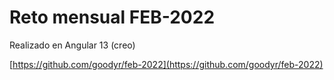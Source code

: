 # Reto mensual FEB-2022

Realizado en Angular 13 (creo)

[https://github.com/goodyr/feb-2022](https://github.com/goodyr/feb-2022)